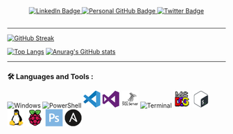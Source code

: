 <div id="badges" align="center">
  <a href="https://www.linkedin.com/in/bsheaffer/">
    <img src="https://img.shields.io/badge/LinkedIn-blue?logo=linkedin&logoColor=white" alt="LinkedIn Badge"/>
  </a>
  <a href="https://www.github.com/brsh">
    <img src="https://img.shields.io/badge/GitHub-brightgreen?logo=github&logoColor=white" alt="Personal GitHub Badge" />
  </a>
  <a href="https://twitter.com/TheBrsh">
    <img src="https://img.shields.io/badge/Twitter-blue?logo=twitter&logoColor=white" alt="Twitter Badge"/>
  </a>
  <br>
  <img src="https://komarev.com/ghpvc/?username=brsh&style=flat-square&color=blue" alt=""/>
</div>

---

[![GitHub Streak](http://github-readme-streak-stats.herokuapp.com?user=brsh&hide_border=true&date_format=M%20j%5B%2C%20Y%5D)](https://git.io/streak-stats)

[![Top Langs](https://github-readme-stats.vercel.app/api/top-langs/?username=brsh&layout=compact&count_private=true)](https://github.com/anuraghazra/github-readme-stats)
[![Anurag's GitHub stats](https://github-readme-stats.vercel.app/api?username=brsh&count_private=true)](https://github.com/anuraghazra/github-readme-stats)

---

### 🛠️ Languages and Tools :
<div>
  <img src="https://avatars.githubusercontent.com/u/6154722?s=200&v=4"  title="Windows" alt="Windows" width="40" height="40"/>
  <img src="https://github.com/PowerShell/PowerShell/blob/master/assets/ps_black_64.svg"  title="PowerShell" alt="PowerShell" width="40" height="40"/>
  <img src="https://github.com/devicons/devicon/blob/master/icons/vscode/vscode-original.svg" title="VSCode" alt="VSCode" width="40" height="40"/>
  <img src="https://github.com/devicons/devicon/blob/master/icons/visualstudio/visualstudio-plain.svg" title="VisualStudio" alt="VisualStudio" width="40" height="40"/>
  <img src="https://github.com/devicons/devicon/blob/master/icons/microsoftsqlserver/microsoftsqlserver-plain-wordmark.svg" title="MSSQL" alt="MSSQL" width="40" height="40"/>
  <img src="https://github.com/microsoft/terminal/blob/main/res/terminal/Terminal.svg" title="Terminal" alt="Terminal" width="40" height="40"/>
  <img src="https://github.com/devicons/devicon/blob/master/icons/msdos/msdos-original.svg" title="MSDOS" alt="MSDOS" width="40" height="40"/>
  <img src="https://github.com/devicons/devicon/blob/master/icons/bash/bash-original.svg" title="Bash" alt="Bash" width="40" height="40"/>
  <img src="https://github.com/devicons/devicon/blob/master/icons/linux/linux-original.svg" title="Linux" alt="Linux" width="40" height="40"/>
  <img src="https://github.com/devicons/devicon/blob/master/icons/raspberrypi/raspberrypi-original.svg" title="RaspberryPi" alt="RaspberryPi" width="40" height="40"/>
  <img src="https://github.com/devicons/devicon/blob/master/icons/photoshop/photoshop-plain.svg" title="Photoshop" alt="Photoshop" width="40" height="40"/>
  <img src="https://github.com/devicons/devicon/blob/master/icons/ansible/ansible-original.svg" title="Ansible" alt="Ansible" width="40" height="40"/>
</div>
